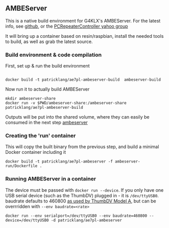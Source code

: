 


## AMBEServer

This is a native build environment for G4KLX's AMBEServer. For the latest info, see [github](https://github.com/dl5di/OpenDV/tree/master/DummyRepeater/DV3000), or the [PCRepeaterController yahoo group](https://groups.yahoo.com/neo/groups/pcrepeatercontroller/info)

It will bring up a container based on resin/raspbian, install the needed tools to build, as well as grab the latest source.

### Build environment & code compilation
First, set up & run the build environment


```

docker build -t patricklang/ae7pl-ambeserver-build  ambeserver-build
```

Now run it to actually build AMBEServer
```
mkdir ambeserver-share
docker run -v $PWD/ambeserver-share:/ambeserver-share patricklang/ae7pl-ambeserver-build
```

Outputs will be put into the shared volume, where they can easily be consumed in the next step [ambeserver](../docker-ambeserver)

### Creating the 'run' container

This will copy the built binary from the previous step, and build a minimal Docker container including it

```
docker build -t patricklang/ae7pl-ambeserver -f ambeserver-run/Dockerfile .
```

### Running AMBEServer in a container

The device must be passed with `docker run --device`.
If you only have one USB serial device (such as the ThumbDV) plugged in - it is `/dev/ttyUSB0`. baudrate defaults to 460800 [as used by ThumbDV Model A](http://nwdigitalradio.com/thumbdv-model-a/), but can be overrridden with `--env baudrate=<rate>`


```
docker run --env serialport=/dev/ttyUSB0 --env baudrate=460800 --device=/dev/ttyUSB0 -d patricklang/ae7pl-ambeserver
```